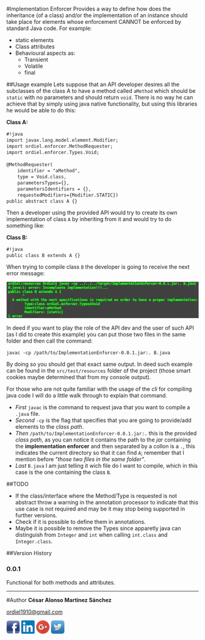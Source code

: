 #Implementation Enforcer
Provides a way to define how does the inheritance (of a class) and/or the implementation of an instance should take place for elements whose enforcement CANNOT be enforced by standard Java code. For example:

* static elements
* Class attributes
* Behavioural aspects as:
	* Transient
	* Volatile
	* final  

##Usage example
Lets suppose that an API developer desires all the subclasses of the class A to have a method called `aMethod` which should be `static` with no parameters and should return `void`. There is no way he can achieve that by simply using java native functionality, but using this libraries he would be able to do this: 

**Class A:**

```
#!java
import javax.lang.model.element.Modifier;
import ordiel.enforcer.MethodRequester;
import ordiel.enforcer.Types.Void;

@MethodRequester(
	identifier = "aMethod", 
	type = Void.class, 
	parametersTypes={}, 
	parametersIdentifiers = {}, 	
	requestedModifiers={Modifier.STATIC})
public abstract class A {}
```
	
Then a developer using the provided API would try to create its own implementation of class `A` by inheriting from it and would try to do something like:

**Class B:**

```
#!java
public class B extends A {}
```
    
When trying to compile class `B` the developer is going to receive the next error message: 

![Console output](doc/resources/images/compilation-output.png)

In deed if you want to play the role of the API dev and the user of such API (as I did to create this example) you can put those two files in the same folder and then call the command:

	javac -cp /path/to/ImplementationEnforcer-0.0.1.jar:. B.java
	
By doing so you should get that exact same output. In deed such example can be found in the `src/test/resources` folder of the project (those smart cookies maybe determined that from my console output).

For those who are not quite familiar with the usage of the *cli* for compiling java code I will do a little walk through to explain that command. 

* *First* `javac` is the command to request java that you want to compile a `.java` file. 
* *Second* `-cp` is the flag that specifies that you are going to provide/add elements to the *class path*. 
* *Then* `/path/to/ImplementationEnforcer-0.0.1.jar:.` this is the provided *class path*, as you can notice it contains the path to the *jar* containing the **implementation enforcer** and then separated by a collon is a `.`, this indicates the current directory so that it can find `A`; remember that I mention before *"those two files in the same folder"*. 
* *Last* `B.java` I am just telling it wich file do I want to compile, which in this case is the one containing the class `B`.

##TODO
* If the class/interface where the Method/Type is requested is not abstract throw a warning in the annotation processor to indicate that this use case is not required and may be it may stop being supported in further versions.
* Check if it is possible to define them in annotations.
* Maybe it is possible to remove the Types since apparetly java can distinguish from `Integer` and `int` when calling `int.class` and `Integer.class`.

##Version History
### 0.0.1
Functional for both methods and attributes.

--- 
#Author
**César Alonso Martínez Sánchez**

<ordiel1910@gmail.com>

[![Facebook](doc/resources/images/social-networks/facebook_35x35.png)](https://www.facebook.com/ordiel) [![Linkedin](doc/resources/images/social-networks/linkedin_35x35.png)](https://www.linkedin.com/pub/césar-alonso-martínez-sánchez/66/734/8b8) [![Google](doc/resources/images/social-networks/google-plus-new_35x35.png)](https://plus.google.com/u/0/+C%C3%A9sarAlonsoMart%C3%ADnezS%C3%A1nchez) [![Twitter](doc/resources/images/social-networks/Twitter_35x35.png)](https://twitter.com/Ordiel1)